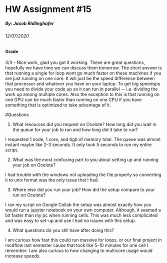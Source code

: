# HW Assignment #15
##### By: Jacob Ridlinghafer
###### 12/07/2020

#### Grade
3/3 - Nice work, glad you got it working.  These are great questions, hopefully we have time we can discuss them tomorrow. The short answer is that running a single for loop wont go much faster on these machines if you are just running on one core. It will just be the speed difference between that processor and whatever you have on your laptop. To get big speedups you need to divide your code up so it can run in parallel -- i.e. dividing the work up among multiple cores.  Also the exception to this is that running on one GPU can be much faster than running on one CPU if you have something that is optimized to take advantage of it. 

#Questions



1. What resources did you request on Ocelote? How long did you wait in the queue for your job to run and how long did it take to run?

I requested 1 node, 1 core, and 6gb of memory total. The queue was almost instant maybe like 2-3 seconds. It only took 5 seconds to run my entire script.

2. What was the most confusing part to you about setting up and running your job on Ocelote?

I had trouble with the windows not uploading the file properly so converting it to unix format was the only issue that I had.

3. Where else did you run your job? How did the setup compare to your run on Ocelote?

I ran my script on Google Collab the setup was almost exactly how you would run a jupyter notebook on your own computer. Although, it seemed a bit faster than my pc when running cells. This was much less complicated and was easy to set-up and use I had no issues with this setup.

4. What questions do you still have after doing this?

I am curious how fast this could run massive for loops, or our final project in modflow last semester cause that took like 5-10 minutes for one cell I remember. I am also curious to how changing to multicore usage would increase speeds.
